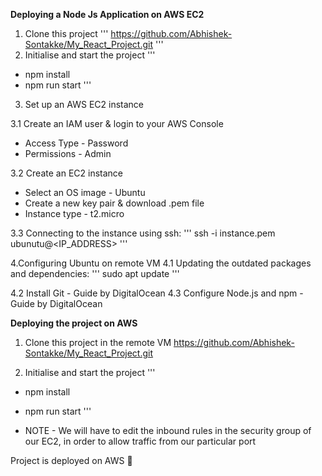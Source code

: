 **Deploying a Node Js Application on AWS EC2**

1. Clone this project
\'\'\'
https://github.com/Abhishek-Sontakke/My_React_Project.git
 \'\'\'
2. Initialise and start the project
  \'\'\'
* npm install
* npm run start
  \'\'\'
3. Set up an AWS EC2 instance

3.1 Create an IAM user & login to your AWS Console
 * Access Type - Password
 * Permissions - Admin

3.2 Create an EC2 instance
* Select an OS image - Ubuntu
* Create a new key pair & download .pem file
* Instance type - t2.micro
 
3.3 Connecting to the instance using ssh:
\'\'\'
ssh -i instance.pem ubunutu@<IP_ADDRESS>
\'\'\'

4.Configuring Ubuntu on remote VM
 4.1 Updating the outdated packages and dependencies:
  \'\'\'
  sudo apt update
  \'\'\'

4.2 Install Git - Guide by DigitalOcean
4.3 Configure Node.js and npm - Guide by DigitalOcean

**Deploying the project on AWS**

1. Clone this project in the remote VM
https://github.com/Abhishek-Sontakke/My_React_Project.git

2. Initialise and start the project
  \'\'\'
* npm install
* npm run start
  \'\'\'

 * NOTE - We will have to edit the inbound rules in the security group of our EC2, in order to allow traffic from our particular port

Project is deployed on AWS 🎉
